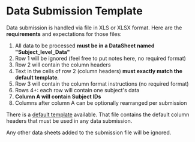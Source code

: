 # Data Submission Template

Data submission is handled via file in XLS or XLSX format. Here are the **requirements** and expectations for those files:

1. All data to be processed **must be in a DataSheet named "Subject_level_Data"**
2. Row 1 will be ignored (feel free to put notes here, no required format)
3. Row 2 will contain the column headers
4. Text in the cells of row 2 (column headers) **must exactly match the default template**.
5. Row 3 will contain the column format instructions (no required format)
6. Rows 4+: each row will contain one subject's data
7. **Column A will contain Subject IDs**
8. Columns after column A can be optionally rearranged per submission

There is a [default template](/resources/org/pharmgkb/ICPC_Submission_Template.xlsx) available. That file contains the default column headers that must be used in any data submission.

Any other data sheets added to the submission file will be ignored.
